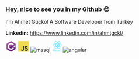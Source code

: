 ### Hey, nice to see you in my Github 😊
I'm Ahmet Güçkol A Software Developer from Turkey

**Linkedin:**  https://www.linkedin.com/in/ahmtgckl/

<img src="https://raw.githubusercontent.com/devicons/devicon/master/icons/csharp/csharp-original.svg" alt="csharp" width="30" height="30"/> <img src="https://raw.githubusercontent.com/devicons/devicon/master/icons/javascript/javascript-original.svg" alt="javascript" width="30" height="30"/>  <img src="https://www.svgrepo.com/show/303229/microsoft-sql-server-logo.svg" alt="mssql" width="30" height="30"/> <img src="https://raw.githubusercontent.com/devicons/devicon/master/icons/react/react-original-wordmark.svg" alt="react" width="30" height="30"/><img src="https://angular.io/assets/images/logos/angular/angular.svg" alt="angular" width="30" height="30"/> 
